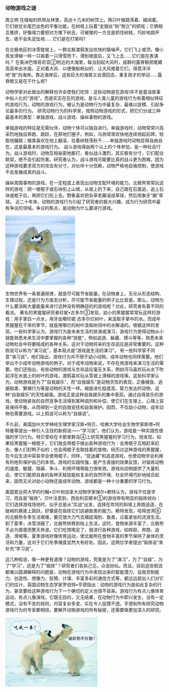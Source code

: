 ### 动物游戏之谜
周立明
在缅甸的热带丛林里，高达十几米的树顶上，两只叶猴跳荡着、嬉闹着。它们依仗长尾巴出色的平衡功能，在树枝上玩着“走钢丝”和“倒立”的把戏；它俩相互推挤，好像竭力要把对方推下树去，可被推的一方总是抓住树枝，巧妙地跳开去，绝不会失足坠地……它们是在打架吗?

在北极地区的冰雪陡坡上，一群北极渡鸦发出欢快的聒噪声。它们飞上坡顶，像小孩坐滑梯一样一只挨着一只滑雪而下，滑到坡底后，又飞上去……它们是在表演吗？
在美洲巴塔哥尼亚②附近的大海里，每当刮起大风时，成群的露脊鲸把尾鳍高高举出水面，正对着大风．以便像船帆似的．让大风推着它们，得意洋洋地“驶”向海岸。靠近海岸后，这些巨大的海兽又会潜回去，重复刚才的举动……露脊鲸又是在干什么呢?

动物学家对此做出的解释也许会使我们吃惊：这些动物是在游戏!并不是童话故事中拟人化的“游戏”，而是实实在在的游戏，是与人类儿童的游戏行为有着相似特征的游戏行为。动物的游戏行为，被认为是动物行为中最复杂、最难以捉模、引起争论最多的行为。
研究动物行为的科学家，按照动物游戏的形式，把它们分成三种最基本的类型：单独游戏、战斗游戏、操纵事物的游戏。

单独游戏的特征是无需伙伴，动物个体可以独自进行。单独游戏时，动物常常兴高采烈地独自奔跑、跳跃，在原地打圈子。例如，马驹常常欢快地连续扬起前蹄，轻盈地蹦跳；猴类喜欢在地上翻滚，拉着树枝荡秋千……单独游戏时动物显得自由自在，这是最基本的游戏行为。
战斗游戏得由两个以上的个体参加，是一种社会行为。战斗游戏时，动物互相亲密地厮打，看似战斗激烈，其实极有分寸，它们配合默契，绝不会引起伤害。研究者认为，战斗游戏可能要比真的战斗更为困难，因为这种游戏要求双方的攻击有分寸，对伙伴十分信赖，动物严格地自我控制，使游戏不会发展成真的战斗。

操纵周围事物的游戏，在一定程度上表现出动物支配环境的能力。北极熊常常玩这样的游戏：把一根棍子或石块衔上山坡，从坡上扔下来，自己跟在后面追，追上石块或棍子后，再把它们衔上去。野象喜欢把杂草老藤滚成草球，然后用象牙“踢”草球。
近二十年来，动物的游戏行为引起了研究者的极大兴趣，成为行为研究中最有争议的领域。争议的焦点，是动物为什么要进行游戏。

![](../img/animals.jpg)

生物世界有一条普遍规律，就是尽可能节省能量。在动物身上，无论从形态结构、生理过程，还是行为方面去分析，尽可能节省能量的例子比比皆是。那么，动物为什么要消耗大量能量来进行这种没有明确目的的游戏呢？对此，研究者有着不同的看法。
著名的黑猩猩研究者珍妮•古多尔③发现，幼小的黑猩猩常常玩这样的游戏：用手掌舀一点水，用牙齿嚼珍妮·古多尔烂树叶，来汲取手掌中的水。而成年黑猩猩在干旱的季节，就是用嚼烂的树叶汲取树洞中的水解渴的。根据这样的发现，一些科学家认为，游戏行为是未来生活的排演或演习，游戏行为使得动物从小就能熟悉未来生活中要掌握的各种“技能”，例如追逐、躲藏、搏斗等等，熟悉未来动物社会中将要结成的各种关系。这对于动物将来的生存适应是非常重要的。这种假说可以称为“演习说”，基本观点是“游戏是生活的演习”。
有一些科学家不同意“演习说”。他们指出，游戏行为并不限于幼小动物，成年动物也同样需要。他们举出不少成年动物游戏的例子。对于成年动物来说，不存在用游戏来演习生活的需要。他们还指出，有些动物的游戏与生存适应毫无关系，例如河马喜欢玩从水下吹起浮在水面上的树叶的游戏，渡鸦喜欢玩从雪坡上滑梯的游戏等。这些科学家认为，动物游戏是为了“自我娱乐”，而“自我娱乐”是动物天性的表现，正像捕食、逃避敌害、繁殖行为等是动物的天性一样。越是进化程度高、智力发达的动物，这种“自我娱乐”的天性越强。游戏正是这种自我娱乐的集中表现。通过自得其乐的游戏，使动物紧张的自然竞争生活得到某种调剂和补偿，使它们在生理上、心理上容易保持平衡，从而得到一定的自我安抚和自我保护。因而，不仅幼小动物，成年动物也需要游戏。以上假说可以称为“自娱说”。

不久前，美国加州大学神经生理学家汉斯•特贝、哈佛大学社会生物学家斯塔•阿特曼等提出一种引人注目的新假说——“学习说”。他们认为，游戏是一种实践性很强的学习行为。特贝曾经在卡那里群岛④上研究黑猩猩的学习行为。他发现，如果给黑猩猩一根棍子，它们就会用棍子做出各种游戏行为：会用棍子互相赶来赶去，像人们赶鸭子似的；也会用棍子去取挂着的食物。经历过这种游戏的黑猩猩，在今后生活中容易学会使用棍子。同样，“捉迷藏”和追逐游戏，也使动物学会利用有利地形保护自己的本领。游戏的实践性强，能产生直接的效果反馈，对锻炼动物的速度、敏捷、隐蔽、争斗、利用环境等能力很有效。游戏向动物提供了大量机会，使它们能把自身的各种天赋技能和复杂的自然环境、社会环境巧妙地结合起来，因而无论对幼小动物还是成年动物，游戏都是一种十分重要的学习行为。

美国爱达荷大学的约翰•贝叶和加拿大动物学家保尔•赖特认为，游戏不仅是学习，而且是“锻炼”。贝叶注意到，西伯利亚羱羊⑤的游戏带有明显的锻炼倾向：它们选择游戏场地时，似乎总是从“实战”出发，选择在坎坷的斜坡上奔跑追逐，在陡峭的悬崖上跳跃，好像是在锻炼它们逃避敌害的能力。赖特发现，哈得逊湾⑥的北极熊冬季生活艰难，要花很大力气去捕捉海豹、鱼类，过着紧张的流浪生活。到了夏季，冰雪消融了，北极熊转移到陆上生活，这时，食物来源丰富了，北极熊不必为猎食而整天奔波。它们吃饱喝足了，就进行各种游戏，如摔跤、奔跑、追逐、滑坡等。夏季游戏好像体育运动，使北极熊在食物丰富的季节保持了身体的灵活和力量，这对于它们冬季捕食显然大有好处。因此，这两位学者提出“锻炼说”来补充“学习说”。

这几种假说，哪一种更有道理？动物的游戏，究竟是为了“演习”，为了“自娱”，为了“学习”，还是为了“锻炼”？研究者们各执己见，众说纷纭。而且，目前这些假说都难以圆满解释的问题是，动物在游戏行为中表现出来的智能潜力、自我克制能力、创造性、想像力、狡猾、计谋、丰富多彩的通信方式等，都远远超出人们对它们的估计。英国动物生态学家罗伯特•亨德指出：动物的游戏行为是如此复杂的行为，甚至要给这种游戏行为下一个确切的定义也很不容易。游戏行为有点儿像体育运动，有点儿像演戏，它既无目的，又无结果，在动物行为中即兴发生，没有一定模式，没有不变的规则，内容复杂多变，实在令人捉摸不透。亨德和所有研究动物游戏行为的专家都相信，要解开动物游戏的所有秘密，还需要做更加深入的研究。

![](../img/animal2.jpg)
